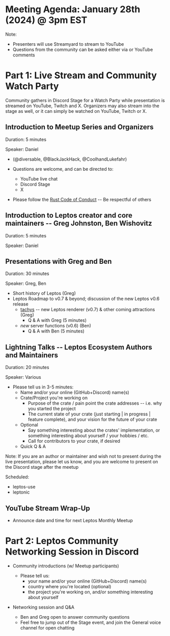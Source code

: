 # Meeting Agenda: January 28th (2024) @ 3pm EST

Note:
- Presenters will use Streamyard to stream to YouTube
- Questions from the community can be asked either via or YouTube comments

# Part 1: Live Stream and Community Watch Party

Community gathers in Discord Stage for a Watch Party while presentation is streamed on YouTube, Twitch and X. Organizers may also stream into the stage as well, or it can simply be watched on YouTube, Twitch or X. 


## Introduction to Meetup Series and Organizers 
Duration: 5 minutes

Speaker: Daniel

- (@diversable, @BlackJackHack, @CoolhandLukefahr)


- Questions are welcome, and can be directed to:
  - YouTube live chat
  - Discord Stage
  - X

- Please follow the [Rust Code of Conduct](https://www.rust-lang.org/policies/code-of-conduct) -- Be respectful of others


## Introduction to Leptos creator and core maintainers -- Greg Johnston, Ben Wishovitz
Duration: 5 minutes

Speaker: Daniel


## Presentations with Greg and Ben
Duration: 30 minutes

Speaker: Greg, Ben 

- Short history of Leptos (Greg)
- Leptos Roadmap to v0.7 & beyond; discussion of the new Leptos v0.6 release
  - [tachys](https://github.com/gbj/tachys) -- new Leptos renderer (v0.7) & other coming attractions (Greg)
  	- Q & A with Greg (5 minutes)	
  - *new* server functions (v0.6) (Ben)
	- Q & A with Ben (5 minutes)


## Lightning Talks -- Leptos Ecosystem Authors and Maintainers 
Duration: 20 minutes

Speaker: Various 

- Please tell us in 3-5 minutes:
  - Name and/or your online (GitHub+Discord) name(s)
  - Crate/Project you're working on
    - Purpose of the crate / pain point the crate addresses -- i.e. why you started the project
    - The current state of your crate (just starting | in progress | feature complete), and your vision for the future of your crate
  - Optional
    - Say something interesting about the crates' implementation, or something interesting about yourself / your hobbies / etc.
    - Call for contributors to your crate, if desired
  - Quick Q & A

Note: If you are an author or maintainer and wish not to present during the live presentation, please let us know, and you are welcome to present on the Discord stage after the meetup 

Scheduled:
- leptos-use
- leptonic

## YouTube Stream Wrap-Up

- Announce date and time for next Leptos Monthly Meetup


# Part 2: Leptos Community Networking Session in Discord 

- Community introductions (w/ Meetup participants)
	- Please tell us:
		- your name and/or your online (GitHub+Discord) name(s)
		- country where you're located (optional)
		- the project you're working on, and/or something interesting about yourself

- Networking session and Q&A
  - Ben and Greg open to answer community questions
  - Feel free to jump out of the Stage event, and join the General voice channel for open chatting 
